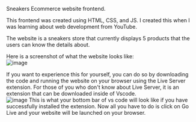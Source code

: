 Sneakers Ecommerce website frontend.

This frontend was created using HTML, CSS, and JS. I created this when I was learning about web development from YouTube.

The website is a sneakers store that currently displays 5 products that the users can know the details about. 

Here is a screenshot of what the website looks like: <br>
![image](https://github.com/IbrahimBM2714/sneakers-ecommerce-website-frontend/assets/115867055/9f0229b1-568a-4c83-8708-56d262da4a09)
<br>

If you want to experience this for yourself, you can do so by downloading the code and running the website on your browser using the Live Server extension. For those of you who don't know about Live Server, it is an extension that can be downloaded inside of Vscode. 
<br>
![image](https://github.com/IbrahimBM2714/sneakers-ecommerce-website-frontend/assets/115867055/12a70a57-2058-4e45-9f03-54efb9c3ba5e)
This is what your bottom bar of vs code will look like if you have successfully installed the extension. Now all you have to do is click on Go Live and your website will be launched on your browser.
